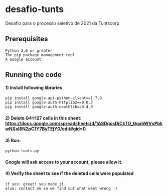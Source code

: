 # desafio-tunts
Desafio para o processo seletivo de 2021 da Tuntscorp

## Prerequisites

	Python 2.6 or greater
	The pip package management tool
	A Google account
	
## Running the code
#### 1) Install following libraries
	pip install google-api-python-client==1.7.9
	pip install google-auth-httplib2==0.0.3
	pip install google-auth-oauthlib==0.4.0
	
#### 2) Delete G4:H27 cells in this sheet: https://docs.google.com/spreadsheets/d/1A8DqosDjCkTO_GgahWVxPbkwNXxl8N2pC1Y7ByTEjY0/edit#gid=0
#### 3) Run: 
	python tunts.py
#### Google will ask access to your account, please allow it.	
#### 4) Verify the sheet to see if the deleted cells were populated
	if yes: great! you made it.
	else: contact me so we find out what went wrong :)
